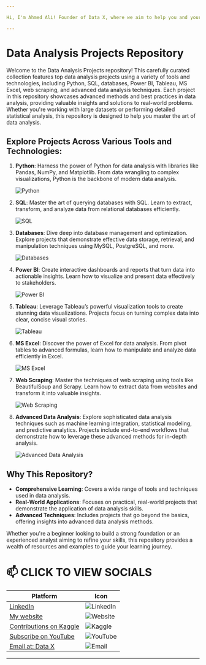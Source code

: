 ```yaml
---

Hi, I'm Ahmed Ali! Founder of Data X, where we aim to help you and your business with data science, data analysis, machine learning, and AI solutions. Please don’t forget to follow me for more projects like this.

---
```


# Data Analysis Projects Repository

Welcome to the Data Analysis Projects repository! This carefully curated collection features top data analysis projects using a variety of tools and technologies, including Python, SQL, databases, Power BI, Tableau, MS Excel, web scraping, and advanced data analysis techniques. Each project in this repository showcases advanced methods and best practices in data analysis, providing valuable insights and solutions to real-world problems. Whether you're working with large datasets or performing detailed statistical analysis, this repository is designed to help you master the art of data analysis.

## Explore Projects Across Various Tools and Technologies:

1. **Python**: Harness the power of Python for data analysis with libraries like Pandas, NumPy, and Matplotlib. From data wrangling to complex visualizations, Python is the backbone of modern data analysis.
   
   ![Python](https://img.shields.io/badge/-Python-3776AB?logo=python&logoColor=white)

2. **SQL**: Master the art of querying databases with SQL. Learn to extract, transform, and analyze data from relational databases efficiently.
   
   ![SQL](https://img.shields.io/badge/-SQL-CC2927?logo=microsoft-sql-server&logoColor=white)

3. **Databases**: Dive deep into database management and optimization. Explore projects that demonstrate effective data storage, retrieval, and manipulation techniques using MySQL, PostgreSQL, and more.
   
   ![Databases](https://img.shields.io/badge/-Databases-00618A?logo=database&logoColor=white)

4. **Power BI**: Create interactive dashboards and reports that turn data into actionable insights. Learn how to visualize and present data effectively to stakeholders.
   
   ![Power BI](https://img.shields.io/badge/-Power%20BI-F2C811?logo=power-bi&logoColor=white)

5. **Tableau**: Leverage Tableau’s powerful visualization tools to create stunning data visualizations. Projects focus on turning complex data into clear, concise visual stories.
   
   ![Tableau](https://img.shields.io/badge/-Tableau-E97627?logo=tableau&logoColor=white)

6. **MS Excel**: Discover the power of Excel for data analysis. From pivot tables to advanced formulas, learn how to manipulate and analyze data efficiently in Excel.
   
   ![MS Excel](https://img.shields.io/badge/-MS%20Excel-217346?logo=microsoft-excel&logoColor=white)

7. **Web Scraping**: Master the techniques of web scraping using tools like BeautifulSoup and Scrapy. Learn how to extract data from websites and transform it into valuable insights.
   
   ![Web Scraping](https://img.shields.io/badge/-Web%20Scraping-28A745?logo=web-scraper&logoColor=white)

8. **Advanced Data Analysis**: Explore sophisticated data analysis techniques such as machine learning integration, statistical modeling, and predictive analytics. Projects include end-to-end workflows that demonstrate how to leverage these advanced methods for in-depth analysis.
   
   ![Advanced Data Analysis](https://img.shields.io/badge/-Advanced%20Data%20Analysis-000000?logo=data&logoColor=white)

## Why This Repository?

- **Comprehensive Learning**: Covers a wide range of tools and techniques used in data analysis.
- **Real-World Applications**: Focuses on practical, real-world projects that demonstrate the application of data analysis skills.
- **Advanced Techniques**: Includes projects that go beyond the basics, offering insights into advanced data analysis methods.

Whether you're a beginner looking to build a strong foundation or an experienced analyst aiming to refine your skills, this repository provides a wealth of resources and examples to guide your learning journey.

# 📫 CLICK TO VIEW SOCIALS

| Platform                                   | Icon                                                                                 |
|--------------------------------------------|--------------------------------------------------------------------------------------|
| [LinkedIn](https://www.linkedin.com/in/rajaahmedalikhan)   | ![LinkedIn](https://img.shields.io/badge/-LinkedIn-0077B5?logo=linkedin&logoColor=white)   |
| [My website](https://dataxofficial.com)         | ![Website](https://img.shields.io/badge/-Website-FF6600?logo=web&logoColor=white)         |
| [Contributions on Kaggle](https://www.kaggle.com/datascientist97) | ![Kaggle](https://img.shields.io/badge/-Kaggle-20BEFF?logo=kaggle&logoColor=white)      |
| [Subscribe on YouTube](https://www.youtube.com/@datax_official) | ![YouTube](https://img.shields.io/badge/-YouTube-FF0000?logo=youtube&logoColor=white) |
| [Email at: Data X](mailto:datascientist097@gmail.com)     | ![Email](https://img.shields.io/badge/-Email-D14836?logo=gmail&logoColor=white)          |

---
